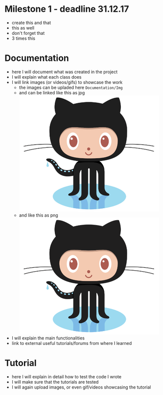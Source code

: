 # Milestone 1 - deadline 31.12.17

* create this and that
* this as well
* don't forget that
* 3 times this

# Documentation

* here I will document what was created in the project
* I will explain what each class does
* I will link images (or videos/gifs) to showcase the work
  * the images can be upladed here `Documentation/Img`
  * and can be linked like this as jpg ![](Documentation/Img/Octocat.jpg "Img example")
  * and like this as png ![](Documentation/Img/Octocat.png "Img example")
* I will explain the main functionalities
* link to external useful tutorials/forums from where I learned
  
# Tutorial

* here I will explain in detail how to test the code I wrote
* I will make sure that the tutorials are tested
* I will again upload images, or even gif/videos showcasing the tutorial
